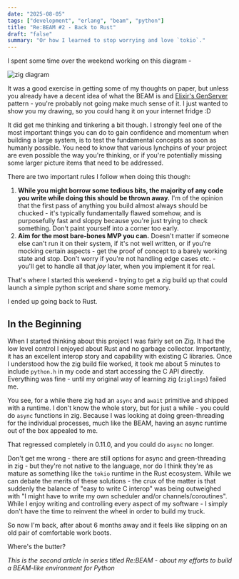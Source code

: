 ```yaml
---
date: "2025-08-05"
tags: ["development", "erlang", "beam", "python"]
title: "Re:BEAM #2 - Back to Rust"
draft: "false"
summary: "Or how I learned to stop worrying and love `tokio`."
---
```


I spent some time over the weekend working on this diagram -

![zig diagram](/images/rebeamone.png)

It was a good exercise in getting some of my thoughts on paper, but unless you already have a decent idea of what the BEAM is and [Elixir's GenServer](https://hexdocs.pm/elixir/GenServer.html) pattern - you're probably not going make much sense of it. I just wanted to show you my drawing, so you could hang it on your internet fridge :D

It did get me thinking and tinkering a bit though. I strongly feel one of the most important things you can do to gain confidence and momentum when building a large system, is to test the fundamental concepts as soon as humanly possible. You need to know that various lynchpins of your project are even possible the way you're thinking, or if you're potentially missing some larger picture items that need to be addressed.

There are two important rules I follow when doing this though:
1. **While you might borrow some tedious bits, the majority of any code you write while doing this should be thrown away.** I'm of the opinion that the first pass of anything you build almost always should be chucked - it's typically fundamentally flawed somehow, and is purposefully fast and sloppy because you're just trying to check something. Don't paint yourself into a corner too early.
2. **Aim for the most bare-bones MVP you can.** Doesn't matter if someone else can't run it on their system, if it's not well written, or if you're mocking certain aspects - get the proof of concept to a barely working state and stop. Don't worry if you're not handling edge cases etc. - you'll get to handle all that _joy_ later, when you implement it for real.

That's where I started this weekend - trying to get a zig build up that could launch a simple python script and share some memory.

I ended up going back to Rust.

## In the Beginning
When I started thinking about this  project I was fairly set on Zig. It had the low level control I enjoyed about Rust and no garbage collector. Importantly, it has an excellent interop story and capability with existing C libraries. Once I understood how the zig build file worked, it took me about 5 minutes to include `python.h` in my code and start accessing the C API directly. Everything was fine - until my original way of learning zig (`ziglings`) failed me.

You see, for a while there zig had an `async` and `await` primitive and shipped with a runtime. I don't know the whole story, but for just a while - you could do `async` functions in zig. Because I was looking at doing green-threading for the individual processes, much like the BEAM, having an async runtime out of the box appealed to me.

That regressed completely in 0.11.0, and you could do `async` no longer.

Don't get me wrong - there are still options for async and green-threading in zig - but they're not native to the language, nor do I think they're as mature as something like the `tokio` runtime in the Rust ecosystem. While we can debate the merits of these solutions - the crux of the matter is that suddenly the balance of "easy to write C interop" was being outweighed with "I might have to write my own scheduler and/or channels/coroutines".  While I enjoy writing and controlling every aspect of my software - I simply don't have the time to reinvent the wheel in order to build my truck.

So now I'm back, after about 6 months away and it feels like slipping on an old pair of comfortable work boots.

Where's the butter?

*This is the second article in series titled Re:BEAM - about my efforts to build a BEAM-like environment for Python*



